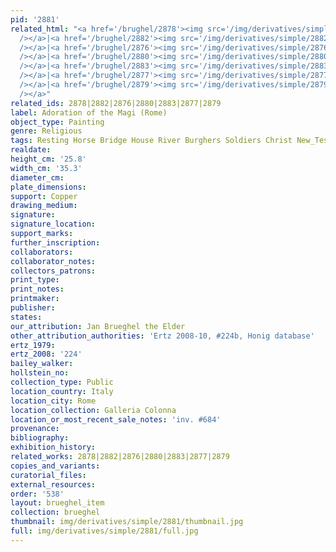 ```yaml
---
pid: '2881'
related_html: "<a href='/brughel/2878'><img src='/img/derivatives/simple/2878/thumbnail.jpg'
  /></a>|<a href='/brughel/2882'><img src='/img/derivatives/simple/2882/thumbnail.jpg'
  /></a>|<a href='/brughel/2876'><img src='/img/derivatives/simple/2876/thumbnail.jpg'
  /></a>|<a href='/brughel/2880'><img src='/img/derivatives/simple/2880/thumbnail.jpg'
  /></a>|<a href='/brughel/2883'><img src='/img/derivatives/simple/2883/thumbnail.jpg'
  /></a>|<a href='/brughel/2877'><img src='/img/derivatives/simple/2877/thumbnail.jpg'
  /></a>|<a href='/brughel/2879'><img src='/img/derivatives/simple/2879/thumbnail.jpg'
  /></a>"
related_ids: 2878|2882|2876|2880|2883|2877|2879
label: Adoration of the Magi (Rome)
object_type: Painting
genre: Religious
tags: Resting Horse Bridge House River Burghers Soldiers Christ New_Testament Virgin_Mary
realdate: 
height_cm: '25.8'
width_cm: '35.3'
diameter_cm: 
plate_dimensions: 
support: Copper
drawing_medium: 
signature: 
signature_location: 
support_marks: 
further_inscription: 
collaborators: 
collaborator_notes: 
collectors_patrons: 
print_type: 
print_notes: 
printmaker: 
publisher: 
states: 
our_attribution: Jan Brueghel the Elder
other_attribution_authorities: 'Ertz 2008-10, #224b, Honig database'
ertz_1979: 
ertz_2008: '224'
bailey_walker: 
hollstein_no: 
collection_type: Public
location_country: Italy
location_city: Rome
location_collection: Galleria Colonna
location_or_most_recent_sale_notes: 'inv. #684'
provenance: 
bibliography: 
exhibition_history: 
related_works: 2878|2882|2876|2880|2883|2877|2879
copies_and_variants: 
curatorial_files: 
external_resources: 
order: '538'
layout: brueghel_item
collection: brueghel
thumbnail: img/derivatives/simple/2881/thumbnail.jpg
full: img/derivatives/simple/2881/full.jpg
---
```

